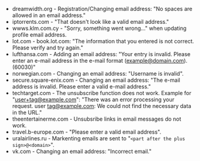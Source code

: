 * dreamwidth.org - Registration/Changing email address: "No spaces are allowed in an email address."
* iptorrents.com - "That doesn't look like a valid email address."
* wwws.klm.com.cy - "Sorry, something went wrong..." when updating profile email address.
* lot.com - book.lot.com: "The information that you entered is not correct. Please verify and try again."
* lufthansa.com - Adding an email address: "Your entry is invalid. Please enter an e-mail address in the e-mail format (example@domain.com). (60030)"
* norwegian.com - Changing an email address: "Username is invalid".
* secure.square-enix.com - Changing an email address: "The e-mail address is invalid. Please enter a valid e-mail address."
* techtarget.com - The unsubscribe function does not work. Example for "user+tag@example.com": "There was an error processing your request. user tag@example.com: We could not find the necessary data in the URL."
* theentertainerme.com - Unsubsribe links in email messages do not work.
* travel.b-europe.com - "Please enter a valid email address".
* uralairlines.ru - Markenting emails are sent to "`<part after the plus sign>@<domain>`".
* vk.com - Changing an email address: "Incorrect email."

